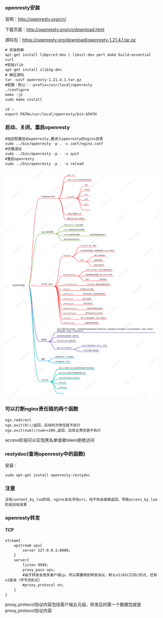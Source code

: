 ### openresty安装

官网：http://openresty.org/cn/

下载页面：http://openresty.org/cn/download.html

源码包：https://openresty.org/download/openresty-1.21.4.1.tar.gz

```
# 安装依赖
apt-get install libpcre3-dev \ libssl-dev perl make build-essential curl
#安装zlib
apt-get install zlib1g-dev
# 解压源码
tar -xzvf openresty-1.21.4.1.tar.gz
#配置：默认：--prefix=/usr/local/openresty
./configure
make -j2
sudo make install

cd ~
export PATH=/usr/local/openresty/bin:$PATH
```

### 启动、关闭、重启openresty

```
#指定配置启动openresty,要进入openresty的nginx目录
sudo ../bin/openresty -p . -c conf/nginx.conf
#优雅退出
sudo ../bin/openresty -p . -s quit
#重启openresty
sudo ../bin/openresty -p . -s reload
```

<img src="images/image-20230610182015893.png" alt="image-20230610182015893" style="zoom:150%;" />

### 可以打断nginx责任链的两个函数

```
ngx.redirect
ngx.exit(0)//返回，后续的次责任链不执行
ngx.exit(num)//num>=200,返回，后续主责任链不执行
```

access阶段可以实现黑名单或者token拒绝访问

### restydoc(查询openresty中的函数)

安装：

```
sudo apt-get install openresty-restydoc
```

### 注意

```
没有content_by_lua阶段，nginx会去寻找uri，找不到会直接返回，导致access_by_lua阶段没有效果
```

### openresty转发

#### TCP

```
stream{
    upstream ups{
        server 127.0.0.1:8080;
    }
    server{
        listen 9999;
        proxy_pass ups;
        #由于转发会丢失客户端ip，所以需要用到转发协议，默认v1(ASCII码)形式，还有v2版本（字节流形式）
        #proxy_protocol on;
    }
}
```

proxy_protocol协议内容包括客户端五元组，转发后的第一个数据包就是proxy_protocol协议内容

